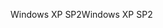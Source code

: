 <span data-ttu-id="11e8c-101">Windows XP SP2</span><span class="sxs-lookup"><span data-stu-id="11e8c-101">Windows XP SP2</span></span>